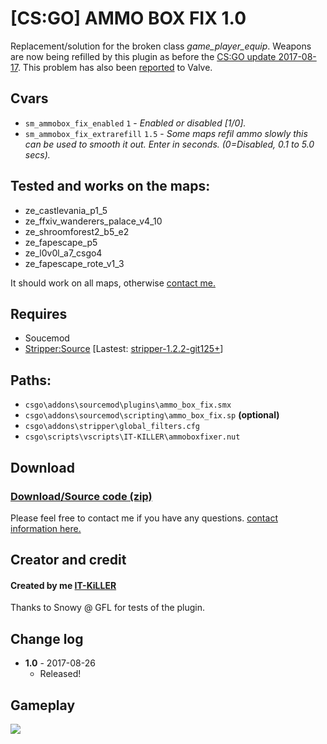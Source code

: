 # [CS:GO] AMMO BOX FIX 1.0
Replacement/solution for the broken class *_game_player_equip_*. Weapons are now being refilled by this plugin as before the [CS:GO update 2017-08-17](http://blog.counter-strike.net/index.php/2017/08/19239/). This problem has also been [reported](https://github.com/ValveSoftware/csgo-osx-linux/issues/1500) to Valve.

## Cvars
  - `sm_ammobox_fix_enabled` `1` - *_Enabled or disabled [1/0]._*
  - `sm_ammobox_fix_extrarefill` `1.5` - *_Some maps refil ammo slowly this can be used to smooth it out. Enter in seconds. (0=Disabled, 0.1 to 5.0 secs)._*
  
## Tested and works on the maps:
  - ze_castlevania_p1_5
  - ze_ffxiv_wanderers_palace_v4_10
  - ze_shroomforest2_b5_e2
  - ze_fapescape_p5  
  - ze_l0v0l_a7_csgo4
  - ze_fapescape_rote_v1_3
  
  It should work on all maps, otherwise [contact me.](https://github.com/IT-KiLLER/HOW-TO-CONTACT-ME)
  
## Requires
  - Soucemod
  - [Stripper:Source](https://www.bailopan.net/stripper/) [Lastest: [stripper-1.2.2-git125+](https://www.bailopan.net/stripper/snapshots/1.2/)]
  
## Paths:
  - `csgo\addons\sourcemod\plugins\ammo_box_fix.smx`
  - `csgo\addons\sourcemod\scripting\ammo_box_fix.sp` **(optional)**  
  - `csgo\addons\stripper\global_filters.cfg`
  - `csgo\scripts\vscripts\IT-KILLER\ammoboxfixer.nut`

## Download
### [Download/Source code (zip)](https://github.com/IT-KiLLER/CSGO-AMMO-BOX-FIX/archive/master.zip)

Please feel free to contact me if you have any questions. [contact information here.](https://github.com/IT-KiLLER/HOW-TO-CONTACT-ME)
## Creator and credit
#### Created by me [IT-KiLLER](https://github.com/IT-KiLLER)

Thanks to Snowy @ GFL for tests of the plugin.
## Change log
- **1.0** - 2017-08-26
  - Released!
  
## Gameplay 
![](gameplay.gif)
